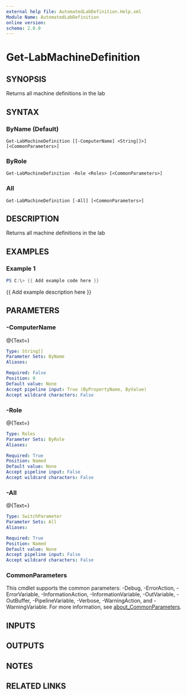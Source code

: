 ```yaml
---
external help file: AutomatedLabDefinition.Help.xml
Module Name: AutomatedLabDefinition
online version:
schema: 2.0.0
---
```


# Get-LabMachineDefinition

## SYNOPSIS
Returns all machine definitions in the lab

## SYNTAX

### ByName (Default)
```
Get-LabMachineDefinition [[-ComputerName] <String[]>] [<CommonParameters>]
```

### ByRole
```
Get-LabMachineDefinition -Role <Roles> [<CommonParameters>]
```

### All
```
Get-LabMachineDefinition [-All] [<CommonParameters>]
```

## DESCRIPTION
Returns all machine definitions in the lab

## EXAMPLES

### Example 1
```powershell
PS C:\> {{ Add example code here }}
```

{{ Add example description here }}

## PARAMETERS

### -ComputerName
@{Text=}

```yaml
Type: String[]
Parameter Sets: ByName
Aliases:

Required: False
Position: 0
Default value: None
Accept pipeline input: True (ByPropertyName, ByValue)
Accept wildcard characters: False
```

### -Role
@{Text=}

```yaml
Type: Roles
Parameter Sets: ByRole
Aliases:

Required: True
Position: Named
Default value: None
Accept pipeline input: False
Accept wildcard characters: False
```

### -All
@{Text=}

```yaml
Type: SwitchParameter
Parameter Sets: All
Aliases:

Required: True
Position: Named
Default value: None
Accept pipeline input: False
Accept wildcard characters: False
```

### CommonParameters
This cmdlet supports the common parameters: -Debug, -ErrorAction, -ErrorVariable, -InformationAction, -InformationVariable, -OutVariable, -OutBuffer, -PipelineVariable, -Verbose, -WarningAction, and -WarningVariable. For more information, see [about_CommonParameters](http://go.microsoft.com/fwlink/?LinkID=113216).

## INPUTS

## OUTPUTS

## NOTES

## RELATED LINKS
